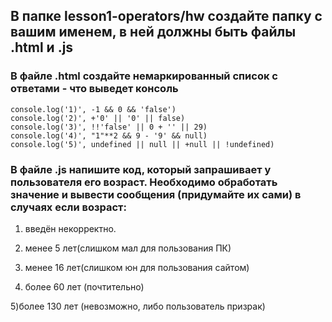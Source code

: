 ## В папке lesson1-operators/hw создайте папку с вашим именем, в ней должны быть файлы .html и .js

### В файле .html создайте немаркированный список с ответами - что выведет консоль

```
console.log('1)', -1 && 0 && 'false')
console.log('2)', +'0' || '0' || false)
console.log('3)', !!'false' || 0 + '' || 29)
console.log('4)', "1"**2 && 9 - '9' && null)
console.log('5)', undefined || null || +null || !undefined)
```

### В файле .js напишите код, который запрашивает у пользователя его возраст. Необходимо обработать значение и вывести сообщения (придумайте их сами) в случаях если возраст: 

1) введён некорректно. 

2) менее 5 лет(слишком мал для пользования ПК) 

3) менее 16 лет(слишком юн для пользования сайтом) 

4) более 60 лет (почтительно) 

5)более 130 лет (невозможно, либо пользователь призрак)